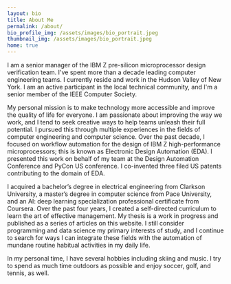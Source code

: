 ```yaml
---
layout: bio
title: About Me
permalink: /about/
bio_profile_img: /assets/images/bio_portrait.jpeg
thumbnail_img: /assets/images/bio_portrait.jpeg
home: true
---
```


I am a senior manager of the IBM Z pre-silicon microprocessor design verification team. I've spent more than a decade leading computer engineering teams. I currently reside and work in the Hudson Valley of New York. I am an active participant in the local technical community, and I'm a senior member of the IEEE Computer Society.

My personal mission is to make technology more accessible and improve the quality of life for everyone. I am passionate about improving the way we work, and I tend to seek creative ways to help teams unleash their full potential. 
I pursued this through multiple experiences in the fields of computer engineering and computer science.
Over the past decade, I focused on workflow automation for the design of IBM Z high-performance microprocessors; this is known as Electronic Design Automation (EDA). I presented this work on behalf of my team at the Design Automation Conference and PyCon US conference. I co-invented three filed US patents contributing to the domain of EDA.

I acquired a bachelor’s degree in electrical engineering from Clarkson University, a master’s degree in computer science from Pace University, and an AI: deep learning specialization professional certificate from Coursera. Over the past four years, I created a self-directed curriculum to learn the art of effective management. My thesis is a work in progress and published as a series of articles on this website. I still consider programming and data science my primary interests of study, and I continue to search for ways I can integrate these fields with the automation of mundane routine habitual activities in my daily life.

In my personal time, I have several hobbies including skiing and music. I try to spend as much time outdoors as possible and enjoy soccer, golf, and tennis, as well.
